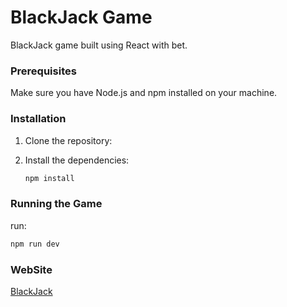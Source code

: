 # BlackJack Game

BlackJack game built using React with bet.

### Prerequisites

Make sure you have Node.js and npm installed on your machine.

### Installation

1. Clone the repository:

2. Install the dependencies:
    ```bash
    npm install
    ```

### Running the Game
run: 
```bash
npm run dev
```
### WebSite
[BlackJack]( https://blackjack.kesug.com)


